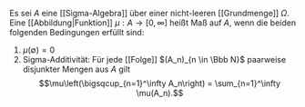 Es sei $A$ eine [[Sigma-Algebra]] über einer nicht-leeren [[Grundmenge]] $\Omega$. Eine [[Abbildung|Funktion]] $\mu: A \to [0, \infty]$ heißt Maß auf $A$, wenn die beiden folgenden Bedingungen erfüllt sind:
1. $\mu(\emptyset) = 0$
2. Sigma-Additivität: Für jede [[Folge]] $(A_n)_{n \in \Bbb N}$ paarweise disjunkter Mengen aus $A$ gilt $$\mu\left(\bigsqcup_{n=1}^\infty A_n\right) = \sum_{n=1}^\infty \mu(A_n).$$ 